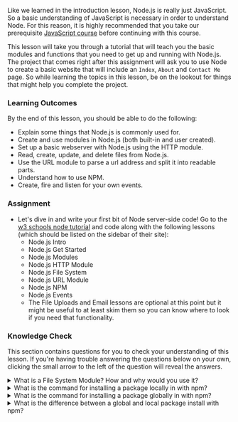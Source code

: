 Like we learned in the introduction lesson, Node.js is really just JavaScript. So a basic understanding of JavaScript is necessary in order to understand Node. For this reason, it is highly recommended that you take our prerequisite [JavaScript course](https://www.theodinproject.com/courses/javascript) before continuing with this course.

This lesson will take you through a tutorial that will teach you the basic modules and functions that you need to get up and running with Node.js. The project that comes right after this assignment will ask you to use Node to create a basic website that will include an `Index`, `About` and `Contact Me` page. So while learning the topics in this lesson, be on the lookout for things that might help you complete the project.

### Learning Outcomes
By the end of this lesson, you should be able to do the following:

 - Explain some things that Node.js is commonly used for.
 - Create and use modules in Node.js (both built-in and user created). 
 - Set up a basic webserver with Node.js using the HTTP module.
 - Read, create, update, and delete files from Node.js.
 - Use the URL module to parse a url address and split it into readable parts.
 - Understand how to use NPM.
 - Create, fire and listen for your own events.

### Assignment

<div class="lesson-content__panel" markdown="1">

- Let's dive in and write your first bit of Node server-side code!  Go to the [w3 schools node tutorial](https://www.w3schools.com/nodejs/default.asp) and code along with the following lessons (which should be listed on the sidebar of their site):
  - Node.js Intro
  - Node.js Get Started
  - Node.js Modules
  - Node.js HTTP Module
  - Node.js File System
  - Node.js URL Module
  - Node.js NPM
  - Node.js Events
  - The File Uploads and Email lessons are optional at this point but it might be useful to at least skim them so you can know where to look if you need that functionality.
</div>

### Knowledge Check
This section contains questions for you to check your understanding of this lesson. If you're having trouble answering the questions below on your own, clicking the small arrow to the left of the question will reveal the answers.

<details>
<summary>What is a File System Module? How and why would you use it?</summary>
<ul><ul>
  <li>The Node.js file system module allows you to work with the file system in your computer. It's included by using the require() method and can be used to read, create, update, delete, and rename files.</li>
</ul></ul>
</details>
<details>
<summary>What is the command for installing a package locally in with npm?</summary>
<ul><ul>
  <li>npm install `package-name`</li>
</ul></ul>
</details>
<details>
<summary>What is the command for installing a package globally in with npm?</summary>
<ul><ul>
  <li>npm install -g `package-name`</li>
</ul></ul>
</details>
<details>
<summary>What is the difference between a global and local package install with npm?</summary>
<ul><ul>
  <li>Global installs are available from anywhere on your computer, local installs are only available within a specified project.</li>
</ul></ul>
</details>

